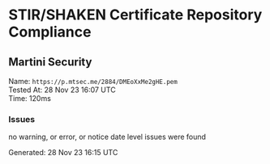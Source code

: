 # STIR/SHAKEN Certificate Repository Compliance

## Martini Security

Name: `https://p.mtsec.me/2884/DMEoXxMe2gHE.pem`\
Tested At: 28 Nov 23 16:07 UTC\
Time: 120ms

### Issues

no warning, or error, or notice date level issues were found

Generated: 28 Nov 23 16:15 UTC